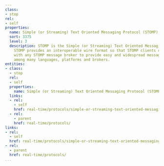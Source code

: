 ```yaml
---
class:
- stop
rel:
- self
properties:
  name: Simple (or Streaming) Text Oriented Messaging Protocol (STOMP)
  sort: 3375
  level: 3
  description: STOMP is the Simple (or Streaming) Text Oriented Messaging Protocol.
    STOMP provides an interoperable wire format so that STOMP clients can communicate
    with any STOMP message broker to provide easy and widespread messaging interoperability
    among many languages, platforms and brokers.
entities:
- class:
  - stop
  rel:
  - self
  properties:
    name: Simple (or Streaming) Text Oriented Messaging Protocol (STOMP)
  links:
  - rel:
    - self
    href: real-time/protocols/simple-or-streaming-text-oriented-messaging-protocol-stomp.md
  - rel:
    - parent
    href: real-time/protocols/
links:
- rel:
  - self
  href: real-time/protocols/simple-or-streaming-text-oriented-messaging-protocol-stomp.md
- rel:
  - parent
  href: real-time/protocols/
...
```

